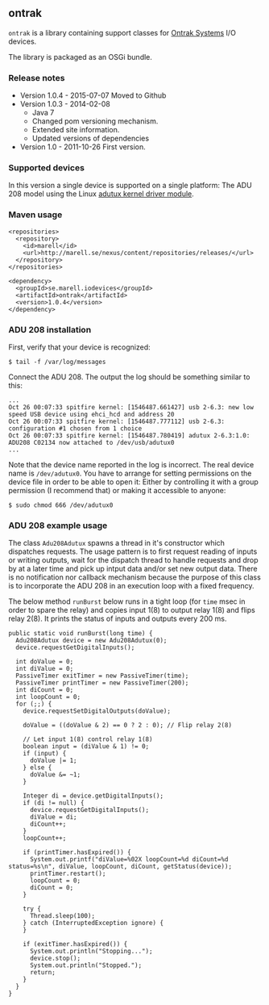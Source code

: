 ## ontrak

``ontrak`` is a library containing support classes for [Ontrak Systems](http://www.ontrak.net/) I/O devices.

The library is packaged as an OSGi bundle.

### Release notes
* Version 1.0.4 - 2015-07-07 Moved to Github
* Version 1.0.3 - 2014-02-08
  * Java 7
  * Changed pom versioning mechanism.
  * Extended site information.
  * Updated versions of dependencies
* Version 1.0 - 2011-10-26 First version.

### Supported devices

In this version a single device is supported on a single platform: The ADU 208 model using the Linux
[adutux kernel driver module](http://www.ontrak.net/ADU208.htm).

### Maven usage

```
<repositories>
  <repository>
    <id>marell</id>
    <url>http://marell.se/nexus/content/repositories/releases/</url>
  </repository>
</repositories>

<dependency>
  <groupId>se.marell.iodevices</groupId>
  <artifactId>ontrak</artifactId>
  <version>1.0.4</version>
</dependency>
```

### ADU 208 installation

First, verify that your device is recognized:

```
$ tail -f /var/log/messages
```

Connect the ADU 208. The output the log should be something similar to this:

```
...
Oct 26 00:07:33 spitfire kernel: [1546487.661427] usb 2-6.3: new low speed USB device using ehci_hcd and address 20
Oct 26 00:07:33 spitfire kernel: [1546487.777112] usb 2-6.3: configuration #1 chosen from 1 choice
Oct 26 00:07:33 spitfire kernel: [1546487.780419] adutux 2-6.3:1.0: ADU208 C02134 now attached to /dev/usb/adutux0
...
```

Note that the device name reported in the log is incorrect. The real device name is ``/dev/adutux0``.
You have to arrange for setting permissions on the device file in order to be able to open it: Either
by controlling it with a group permission (I recommend that) or making it accessible to anyone:

```
$ sudo chmod 666 /dev/adutux0
```

### ADU 208 example usage

The class ``Adu208Adutux`` spawns a thread in it's constructor which dispatches requests. The usage pattern is
to first request reading of inputs or writing outputs, wait for the dispatch thread to handle requests and drop
by at a later time and pick up intput data and/or set new output data. There is no notification nor callback
mechanism because the purpose of this class is to incorporate the ADU 208 in an execution loop with a fixed
frequency.

The below method ``runBurst`` below runs in a tight loop (for ``time`` msec in order to spare the relay)
and copies input 1(8) to output relay 1(8) and flips relay 2(8).
It prints the status of inputs and outputs every 200 ms.

```
public static void runBurst(long time) {
  Adu208Adutux device = new Adu208Adutux(0);
  device.requestGetDigitalInputs();

  int doValue = 0;
  int diValue = 0;
  PassiveTimer exitTimer = new PassiveTimer(time);
  PassiveTimer printTimer = new PassiveTimer(200);
  int diCount = 0;
  int loopCount = 0;
  for (;;) {
    device.requestSetDigitalOutputs(doValue);

    doValue = ((doValue & 2) == 0 ? 2 : 0); // Flip relay 2(8)

    // Let input 1(8) control relay 1(8)
    boolean input = (diValue & 1) != 0;
    if (input) {
      doValue |= 1;
    } else {
      doValue &= ~1;
    }

    Integer di = device.getDigitalInputs();
    if (di != null) {
      device.requestGetDigitalInputs();
      diValue = di;
      diCount++;
    }
    loopCount++;

    if (printTimer.hasExpired()) {
      System.out.printf("diValue=%02X loopCount=%d diCount=%d status=%s\n", diValue, loopCount, diCount, getStatus(device));
      printTimer.restart();
      loopCount = 0;
      diCount = 0;
    }

    try {
      Thread.sleep(100);
    } catch (InterruptedException ignore) {
    }

    if (exitTimer.hasExpired()) {
      System.out.println("Stopping...");
      device.stop();
      System.out.println("Stopped.");
      return;
    }
  }
}
```
